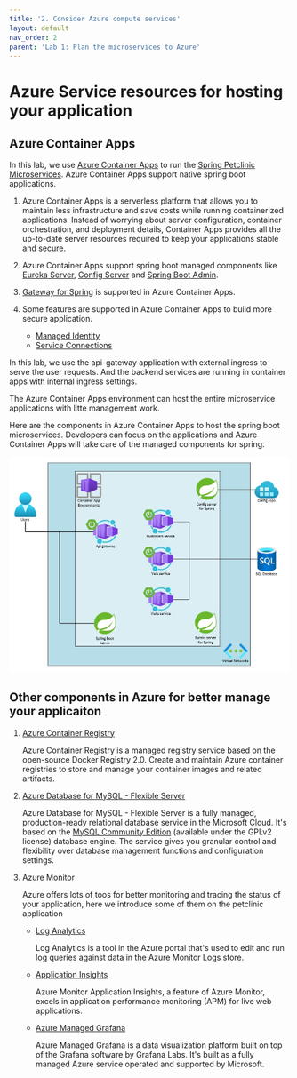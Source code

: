```yaml
---
title: '2. Consider Azure compute services'
layout: default
nav_order: 2
parent: 'Lab 1: Plan the microservices to Azure'
---
```


# Azure Service resources for hosting your application

## Azure Container Apps

In this lab, we use [Azure Container Apps](https://learn.microsoft.com/en-us/azure/container-apps/overview) to run the [Spring Petclinic Microservices](https://github.com/spring-petclinic/spring-petclinic-microservices). Azure Container Apps support native spring boot applications.

1. Azure Container Apps is a serverless platform that allows you to maintain less infrastructure and save costs while running containerized applications. Instead of worrying about server configuration, container orchestration, and deployment details, Container Apps provides all the up-to-date server resources required to keep your applications stable and secure.

1. Azure Container Apps support spring boot managed components like [Eureka Server](https://learn.microsoft.com/en-us/azure/container-apps/java-eureka-server?tabs=azure-cli), [Config Server](https://learn.microsoft.com/en-us/azure/container-apps/java-config-server?tabs=azure-cli) and [Spring Boot Admin](https://learn.microsoft.com/en-us/azure/container-apps/java-admin?tabs=azure-cli).

1. [Gateway for Spring](https://learn.microsoft.com/en-us/azure/container-apps/java-gateway-for-spring) is supported in Azure Container Apps.

1. Some features are supported in Azure Container Apps to build more secure application. 
   - [Managed Identity](https://learn.microsoft.com/en-us/azure/container-apps/managed-identity?tabs=portal%2Cdotnet)
   - [Service Connections](https://learn.microsoft.com/en-us/azure/service-connector/quickstart-portal-container-apps?tabs=SMI)

In this lab, we use the api-gateway application with external ingress to serve the user requests. And the backend services are running in container apps with internal ingress settings.

The Azure Container Apps environment can host the entire microservice applications with litte management work.

Here are the components in Azure Container Apps to host the spring boot microservices. Developers can focus on the applications and Azure Container Apps will take care of the managed components for spring.

![aca microservices overview](../../images/aca-overview.png)

## Other components in Azure for better manage your applicaiton

1. [Azure Container Registry](https://learn.microsoft.com/en-us/azure/container-registry/container-registry-intro)

   Azure Container Registry is a managed registry service based on the open-source Docker Registry 2.0. Create and maintain Azure container registries to store and manage your container images and related artifacts.

1. [Azure Database for MySQL - Flexible Server](https://learn.microsoft.com/en-us/azure/mysql/flexible-server/overview)

   Azure Database for MySQL - Flexible Server is a fully managed, production-ready relational database service in the Microsoft Cloud. It's based on the [MySQL Community Edition](https://www.mysql.com/products/community/) (available under the GPLv2 license) database engine. The service gives you granular control and flexibility over database management functions and configuration settings.

1. Azure Monitor

   Azure offers lots of toos for better monitoring and tracing the status of your application, here we introduce some of them on the petclinic application

   - [Log Analytics](https://learn.microsoft.com/en-us/azure/azure-monitor/logs/log-analytics-overview)

      Log Analytics is a tool in the Azure portal that's used to edit and run log queries against data in the Azure Monitor Logs store.

   - [Application Insights](https://learn.microsoft.com/en-us/azure/azure-monitor/app/app-insights-overview)

      Azure Monitor Application Insights, a feature of Azure Monitor, excels in application performance monitoring (APM) for live web applications.

   - [Azure Managed Grafana](https://learn.microsoft.com/en-us/azure/managed-grafana/overview)

      Azure Managed Grafana is a data visualization platform built on top of the Grafana software by Grafana Labs. It's built as a fully managed Azure service operated and supported by Microsoft.
